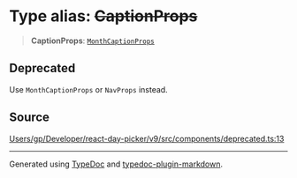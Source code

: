 # Type alias: ~~CaptionProps~~

> **CaptionProps**: [`MonthCaptionProps`](/api/interfaces/MonthCaptionProps.md)

## Deprecated

Use `MonthCaptionProps` or `NavProps` instead.

## Source

[Users/gp/Developer/react-day-picker/v9/src/components/deprecated.ts:13](https://github.com/gpbl/react-day-picker/blob/005599683/src/components/deprecated.ts#L13)

***

Generated using [TypeDoc](https://typedoc.org) and [typedoc-plugin-markdown](https://typedoc-plugin-markdown.org).
